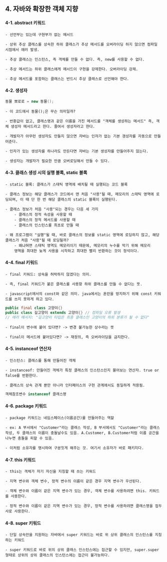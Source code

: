 ## 4. 자바와 확장한 객체 지향

#### 4-1. abstract 키워드

    - 선언부는 있는데 구현부가 없는 메서드

    - 상위 추상 클래스를 상속한 하위 클래스가 추상 메서드를 오버라이딩 하지 않으면 컴파일 시점에서 에러 발생.

    - 추상 클래스는 인스턴스, 즉 객체를 만들 수 없다. 즉, new를 사용할 수 없다.

    - 추상 메서드는 하위 클래스에게 메서드이 구현을 강제한다. 오버라이딩 강제.

    - 추상 메서드를 포함하는 클래스는 반드시 추상 클래스로 선언해야 한다.

#### 4-2. 생성자

```java
동물 뽀로로 = new 동물();
```

    - 이 코드에서 동물();은 무슨 의미일까?

    - 반환값이 없고, 클래스명과 같은 이름을 가진 메서드를 "객체를 생성하는 메서드" 즉, 객체 생성자 메서드라고 한다. 줄여서 생성자라고 한다.

    - 개발자가 아무런 생성자도 만들지 않으면 자바는 인자가 없는 기본 갱성자를 자동으로 만들어준다.

    - 인자가 있는 생성자를 하나라도 만든다면 자바는 기본 생성자를 만들어주지 않는다.

    - 생성자는 개발자가 필요한 만큼 오버로딩해서 만들 수 있다.

#### 4-3. 클래스 생성 시의 실행 블록, static 블록

    - static 블록: 클래스가 스태틱 영역에 배치될 때 실행되는 코드 블록

    - 클래스 정보는 해당 클래스가 코드에서 맨 처음 "사용"될 때, 메모리의 스태틱 영역에 로딩되며, 이 때 단 한 번 해당 클래스의 static 블록이 실행된다.

    - 클래스 정보가 처음 "사용"되는 경우는 다음 세 가지
        - 클래스의 정적 속성을 사용할 때
        - 클래스의 정적 메서드를 사용할 때
        - 클래스의 인스턴스를 최초로 만들 때

    - 왜 프로그램이 "실행"될 때, 바로 클래스의 정보를 static 영역에 로딩하지 않고, 해당 클래스가 처음 "사용"될 때 로딩될까?
        - 왜냐혀면 스태틱 영역도 메모리이기 때문에, 메모리의 누수를 막기 위해 메모리
        영역을 최대한 늦게 사용을 시작하고 최대한 빨리 반환하는 것이 정석이다.

#### 4-4. final 키워드

    - final 키워드: 상속을 허락하지 않겠다는 의미.

    - 즉, final 키워드가 붙은 클래스를 사용항 하위 클래스를 만들 수 없다는 뜻.

    - javascript에서의 const와 같은 의미. java에서는 혼란을 방지하기 위해 const 키워드를 쓰지 못하게 하고 있다.

```java
public final class 고양이{}
public class 길고양이 extends 고양이{} // 컴파일 오류 발생
// 에러 메시지: "길고양이 타입은 최종 클래스인 고양이의 하위 분류가 될 수 없다"
```

    - final이 변수에 붙어 있다면? -> 변경 불가능한 상수라는 뜻

    - final이 메서드에 붙어있다면? -> 재정의, 즉 오버라이딩을 금지한다.

#### 4-5. instanceof 연산자

    - 인스턴스: 클래스를 통해 만들어진 객체

    - instanceof: 만들어진 객체가 특정 클래스의 인스턴스인지 물어보는 연산자. true or false를 반환한다.

    - 클래스의 상속 관계 뿐만 아니라 인터페이스의 구현 관계에서도 동일하게 적용됨.

```java
객체참조변수 instanceof 클래스명
```

#### 4-6. package 키워드

    - package 키워드는 네임스페이스(이름공간)를 만들어주는 역할

    - ex: A 부서에서 "Customer"라는 클래스 작성, B 부서에서도 "Customer"라는 클래스 작성, 두 클래스의 이름이 충돌날수도 있음. A.Customer, B.Customer처럼 이름 공간을 나누면 충돌을 피할 수 있음.

    - 이처럼 소유자를 명시하여 구분짓게 해주는 것. 여기서 소유자가 바로 패키지다.

#### 4-7. this 키워드

    - this는 객체가 자기 자신을 지칭할 때 쓰는 키워드

    - 지역 변수와 객체 변수, 정적 변수의 이름이 같은 경우 지역 변수가 우선된다.

    - 객체 변수와 이름이 같은 지역 변수가 있는 경우, 객체 변수를 사용하려면 this. 키워드를 사용한다.

    - 정적 변수와 이름이 같은 지역 변수가 있는 경우, 정적 변수를 사용하려면 클래스명을 접두사로 사용한다.

#### 4-8. super 키워드

    - 단일 상속만을 지원하는 자바에서 super 키워드는 바로 위 상위 클래스의 인스턴스를 지칭하는 키워드

    - super 키워드로 바로 위의 상위 클래스 인스턴스에는 접근할 수 있지만, super.super 형태로 상위의 상위 클래스의 인스턴스에는 접근이 불가능하다.
